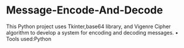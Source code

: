 # Message-Encode-And-Decode

This Python project uses Tkinter,base64 library, and Vigenre Cipher algorithm to develop a system for encoding
and decoding messages.
• Tools used:Python
